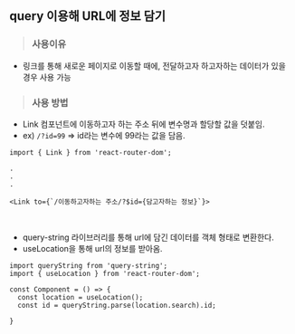 ## query 이용해 URL에 정보 담기

> ### 사용이유
- 링크를 통해 새로운 페이지로 이동할 때에, 전달하고자 하고자하는 데이터가 있을 경우 사용 가능

> ### 사용 방법

- Link 컴포넌트에 이동하고자 하는 주소 뒤에 변수명과 할당할 값을 덧붙임.
- ex) `/?id=99` => id라는 변수에 99라는 값을 담음.

```
import { Link } from 'react-router-dom';

.
.
.

<Link to={`/이동하고자하는 주소/?$id={담고자하는 정보}`}>
```

<br />

- query-string 라이브러리를 통해 url에 담긴 데이터를 객체 형태로 변환한다.
- useLocation을 통해 url의 정보를 받아옴.

```
import queryString from 'query-string';
import { useLocation } from 'react-router-dom';

const Component = () => {
  const location = useLocation();
  const id = queryString.parse(location.search).id; 

}
```
